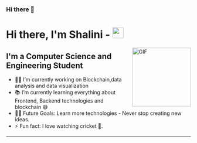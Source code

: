 ### Hi there 👋

# Hi there, I'm Shalini - <img width="30px" src="https://media.tenor.com/images/3b388fe03da271d2674faf85eb7c3fcd/tenor.gif" />

<img align="right" alt="GIF" height="160px" src="https://media.giphy.com/media/du3J3cXyzhj75IOgvA/giphy.gif" />

## I'm a Computer Science and Engineering Student  

- 👨‍💻 I’m currently working on Blockchain,data analysis and data visualization
- 📚 I’m currently learning everything about Frontend, Backend technologies and blockchain 😅
- 💪🏼 Future Goals: Learn more technologies - Never stop creating new ideas.
- ⚡ Fun fact: I love watching cricket 🎱.

---
